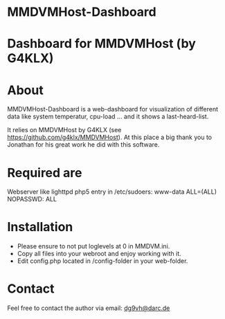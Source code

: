 # MMDVMHost-Dashboard
Dashboard for MMDVMHost (by G4KLX)
==================================

About
=====
MMDVMHost-Dashboard is a web-dashboard for visualization of different data like
system temperatur, cpu-load ... and it shows a last-heard-list.

It relies on MMDVMHost by G4KLX (see https://github.com/g4klx/MMDVMHost). At 
this place a big thank you to Jonathan for his great work he did with this 
software.

Required are
============
Webserver like lighttpd
php5
entry in /etc/sudoers:
www-data ALL=(ALL) NOPASSWD: ALL

Installation
============
* Please ensure to not put loglevels at 0 in MMDVM.ini.
* Copy all files into your webroot and enjoy working with it.
* Edit config.php located in /config-folder in your web-folder.

Contact
=======
Feel free to contact the author via email: dg9vh@darc.de